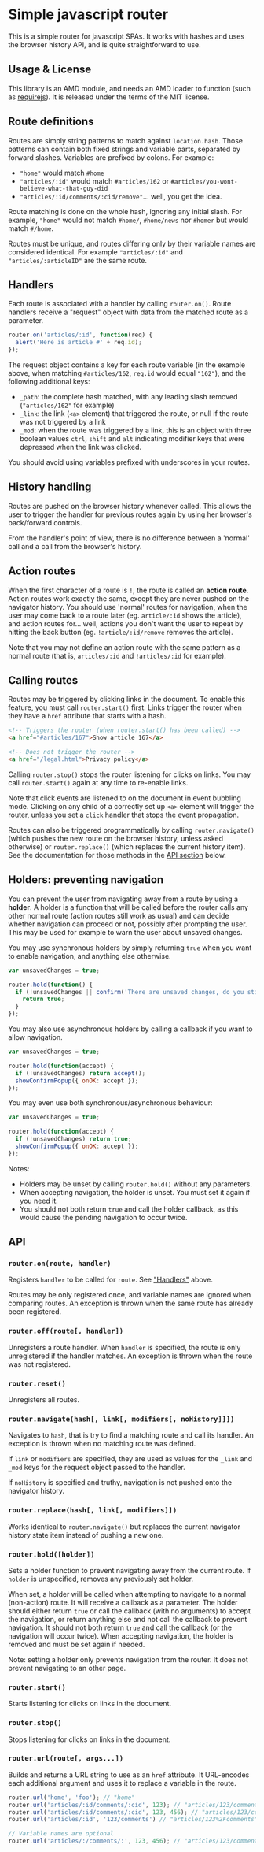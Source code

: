 # Simple javascript router

This is a simple router for javascript SPAs.  It works with hashes and uses the browser history API, and is quite straightforward to use.

## Usage & License

This library is an AMD module, and needs an AMD loader to function (such as [requirejs](requirejs.org)).  It is released under the terms of the MIT license.

## Route definitions

Routes are simply string patterns to match against `location.hash`.  Those patterns can contain both fixed strings and variable parts, separated by forward slashes.  Variables are prefixed by colons.  For example:

* `"home"` would match `#home`
* `"articles/:id"` would match `#articles/162` or `#articles/you-wont-believe-what-that-guy-did`
* `"articles/:id/comments/:cid/remove"`... well, you get the idea.

Route matching is done on the whole hash, ignoring any initial slash.  For example, `"home"` would not match `#home/`, `#home/news` nor `#homer` but would match `#/home`.

Routes must be unique, and routes differing only by their variable names are considered identical.  For example `"articles/:id"` and `"articles/:articleID"` are the same route.

## Handlers

Each route is associated with a handler by calling `router.on()`.  Route handlers receive a "request" object with data from the matched route as a parameter.

```js
router.on('articles/:id', function(req) {
  alert('Here is article #' + req.id);
});
```

The request object contains a key for each route variable (in the example above, when matching `#articles/162`, `req.id` would equal `"162"`), and the following additional keys:

* `_path`: the complete hash matched, with any leading slash removed (`"articles/162"` for example)
* `_link`: the link (`<a>` element) that triggered the route, or null if the route was not triggered by a link
* `_mod`: when the route was triggered by a link, this is an object with three boolean values `ctrl`, `shift` and `alt` indicating modifier keys that were depressed when the link was clicked.

You should avoid using variables prefixed with underscores in your routes.

## History handling

Routes are pushed on the browser history whenever called.  This allows the user to trigger the handler for previous routes again by using her browser's back/forward controls.

From the handler's point of view, there is no difference between a 'normal' call and a call from the browser's history. 

## Action routes

When the first character of a route is `!`, the route is called an **action route**.  Action routes work exactly the same, except they are never pushed on the navigator history.  You should use 'normal' routes for navigation, when the user may come back to a route later (eg. `article/:id` shows the article), and action routes for... well, actions you don't want the user to repeat by hitting the back button (eg. `!article/:id/remove` removes the article).

Note that you may not define an action route with the same pattern as a normal route (that is, `articles/:id` and `!articles/:id` for example).

## Calling routes

Routes may be triggered by clicking links in the document.  To enable this feature, you must call `router.start()` first.  Links trigger the router when they have a `href` attribute that starts with a hash.

```html
<!-- Triggers the router (when router.start() has been called) -->
<a href="#articles/167">Show article 167</a>

<!-- Does not trigger the router -->
<a href="/legal.html">Privacy policy</a>
```

Calling `router.stop()` stops the router listening for clicks on links.  You may call `router.start()` again at any time to re-enable links.

Note that click events are listened to on the document in event bubbling mode.  Clicking on any child of a correctly set up `<a>` element will trigger the router, unless you set a `click` handler that stops the event propagation.

Routes can also be triggered programmatically by calling `router.navigate()` (which pushes the new route on the browser history, unless asked otherwise) or `router.replace()` (which replaces the current history item).  See the documentation for those methods in the [API section](#API) below.

## Holders: preventing navigation

You can prevent the user from navigating away from a route by using a **holder**.  A holder is a function that will be called before the router calls any other normal route (action routes still work as usual) and can decide whether navigation can proceed or not, possibly after prompting the user.  This may be used for example to warn the user about unsaved changes.

You may use synchronous holders by simply returning `true` when you want to enable navigation, and anything else otherwise.

```js
var unsavedChanges = true;

router.hold(function() {
  if (!unsavedChanges || confirm('There are unsaved changes, do you still want to switch pages?')) {
    return true;
  }
});
```

You may also use asynchronous holders by calling a callback if you want to allow navigation.

```js
var unsavedChanges = true;

router.hold(function(accept) {
  if (!unsavedChanges) return accept();
  showConfirmPopup({ onOK: accept });
});
```

You may even use both synchronous/asynchronous behaviour:

```js
var unsavedChanges = true;

router.hold(function(accept) {
  if (!unsavedChanges) return true;
  showConfirmPopup({ onOK: accept });
});
```

Notes:
* Holders may be unset by calling `router.hold()` without any parameters.
* When accepting navigation, the holder is unset.  You must set it again if you need it.
* You should not both return `true` and call the holder callback, as this would cause the pending navigation to occur twice.

## API

### `router.on(route, handler)`

Registers `handler` to be called for `route`.  See ["Handlers"](#Handlers) above.

Routes may be only registered once, and variable names are ignored when comparing routes.  An exception is thrown when the same route has already been registered.

### `router.off(route[, handler])`

Unregisters a route handler.  When `handler` is specified, the route is only unregistered if the handler matches.  An exception is thrown when the route was not registered.

### `router.reset()`

Unregisters all routes.

### `router.navigate(hash[, link[, modifiers[, noHistory]]])`

Navigates to `hash`, that is try to find a matching route and call its handler.  An exception is thrown when no matching route was defined.

If `link` or `modifiers` are specified, they are used as values for the `_link` and `_mod` keys for the request object passed to the handler.

If `noHistory` is specified and truthy, navigation is not pushed onto the navigator history.

### `router.replace(hash[, link[, modifiers]])`

Works identical to `router.navigate()` but replaces the current navigator history state item instead of pushing a new one.

### `router.hold([holder])`

Sets a holder function to prevent navigating away from the current route.  If `holder` is unspecified, removes any previously set holder.

When set, a holder will be called when attempting to navigate to a normal (non-action) route.  It will receive a callback as a parameter.  The holder should either return `true` or call the callback (with no arguments) to accept the navigation, or return anything else and not call the callback to prevent navigation.  It should not both return `true` and call the callback (or the navigation will occur twice).  When accepting navigation, the holder is removed and must be set again if needed.

Note: setting a holder only prevents navigation from the router.  It does not prevent navigating to an other page.

### `router.start()`

Starts listening for clicks on links in the document.

### `router.stop()`

Stops listening for clicks on links in the document.

### `router.url(route[, args...])`

Builds and returns a URL string to use as an `href` attribute.  It URL-encodes each additional argument and uses it to replace a variable in the route.

```js
router.url('home', 'foo'); // "home"
router.url('articles/:id/comments/:cid', 123); // "articles/123/comments/:cid"
router.url('articles/:id/comments/:cid', 123, 456); // "articles/123/comments/456"
router.url('articles/:id', '123/comments') // "articles/123%2Fcomments"

// Variable names are optional
router.url('articles/:/comments/:', 123, 456); // "articles/123/comments/456"
```
